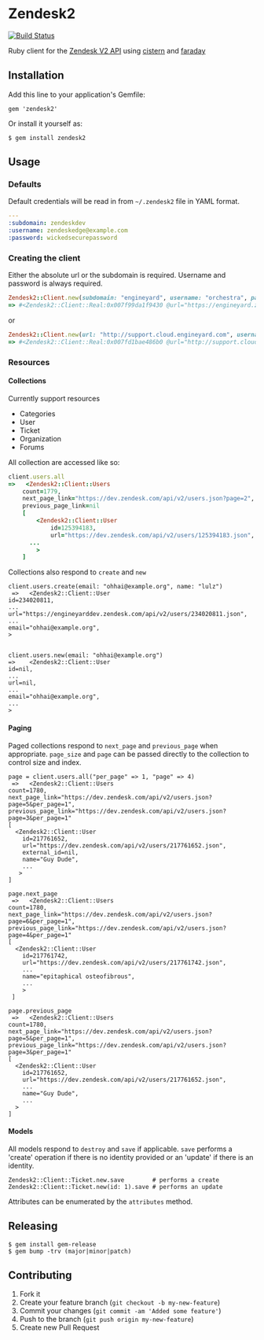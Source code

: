 # Zendesk2

[![Build Status](https://secure.travis-ci.org/lanej/zendesk2.png)](http://travis-ci.org/lanej/zendesk2)

Ruby client for the [Zendesk V2 API](http://developer.zendesk.com/documentation/rest_api/introduction.html) using [cistern](https://github.com/lanej/cistern) and [faraday](https://github.com/technoweenie/faraday)

## Installation

Add this line to your application's Gemfile:

    gem 'zendesk2'

Or install it yourself as:

    $ gem install zendesk2

## Usage

### Defaults

Default credentials will be read in from `~/.zendesk2` file in YAML format.

```yaml
---
:subdomain: zendeskdev
:username: zendeskedge@example.com
:password: wickedsecurepassword
```

### Creating the client

Either the absolute url or the subdomain is required.  Username and password is always required.
```ruby
Zendesk2::Client.new(subdomain: "engineyard", username: "orchestra", password: "gwoo")
=> #<Zendesk2::Client::Real:0x007f99da1f9430 @url="https://engineyard.zendesk.com/api/v2", @username="orchestra", @password="gwoo", …>
```
or
```ruby
Zendesk2::Client.new(url: "http://support.cloud.engineyard.com", username: "mate", password: "bambilla")
=> #<Zendesk2::Client::Real:0x007fd1bae486b0 @url="http://support.cloud.engineyard.com", @username="mate", @password="bambilla", …>
```
### Resources

#### Collections

Currently support resources

* Categories
* User
* Ticket
* Organization
* Forums

All collection are accessed like so:
```ruby
client.users.all
=>   <Zendesk2::Client::Users
	count=1779,
	next_page_link="https://dev.zendesk.com/api/v2/users.json?page=2",
	previous_page_link=nil
	[
		<Zendesk2::Client::User
			id=125394183,
			url="https://dev.zendesk.com/api/v2/users/125394183.json",
      ...
		>
	]
```
Collections also respond to `create` and `new`

	client.users.create(email: "ohhai@example.org", name: "lulz")
	 =>   <Zendesk2::Client::User
    id=234020811,
    ...
    url="https://engineyarddev.zendesk.com/api/v2/users/234020811.json",
    ...
    email="ohhai@example.org",
    >


	client.users.new(email: "ohhai@example.org")
	=>    <Zendesk2::Client::User
    id=nil,
    ...
    url=nil,
    ...
    email="ohhai@example.org",
    ...
    >

#### Paging

Paged collections respond to `next_page` and `previous_page` when appropriate.  `page_size` and `page` can be passed directly to the collection to control size and index.

    page = client.users.all("per_page" => 1, "page" => 4)
	 =>   <Zendesk2::Client::Users
    count=1780,
    next_page_link="https://dev.zendesk.com/api/v2/users.json?page=5&per_page=1",
    previous_page_link="https://dev.zendesk.com/api/v2/users.json?page=3&per_page=1"
    [
      <Zendesk2::Client::User
        id=217761652,
        url="https://dev.zendesk.com/api/v2/users/217761652.json",
        external_id=nil,
        name="Guy Dude",
        ...
       >
    ]

    page.next_page
	 =>   <Zendesk2::Client::Users
    count=1780,
    next_page_link="https://dev.zendesk.com/api/v2/users.json?page=6&per_page=1",
    previous_page_link="https://dev.zendesk.com/api/v2/users.json?page=4&per_page=1"
    [
      <Zendesk2::Client::User
        id=217761742,
        url="https://dev.zendesk.com/api/v2/users/217761742.json",
        ...
        name="epitaphical osteofibrous",
        ...
        >
     ]

    page.previous_page
	 =>   <Zendesk2::Client::Users
    count=1780,
    next_page_link="https://dev.zendesk.com/api/v2/users.json?page=5&per_page=1",
    previous_page_link="https://dev.zendesk.com/api/v2/users.json?page=3&per_page=1"
    [
      <Zendesk2::Client::User
        id=217761652,
        url="https://dev.zendesk.com/api/v2/users/217761652.json",
        ...
        name="Guy Dude",
        ...
      >
    ]

#### Models

All models respond to `destroy` and `save` if applicable.  `save` performs a 'create' operation if there is no identity provided or an 'update' if there is an identity.

	Zendesk2::Client::Ticket.new.save        # performs a create
	Zendesk2::Client::Ticket.new(id: 1).save # performs an update

Attributes can be enumerated by the `attributes` method.

## Releasing


  	$ gem install gem-release
  	$ gem bump -trv (major|minor|patch)

## Contributing

1. Fork it
2. Create your feature branch (`git checkout -b my-new-feature`)
3. Commit your changes (`git commit -am 'Added some feature'`)
4. Push to the branch (`git push origin my-new-feature`)
5. Create new Pull Request
